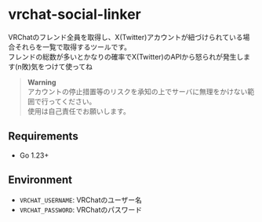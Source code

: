 # vrchat-social-linker

VRChatのフレンド全員を取得し、X(Twitter)アカウントが紐づけられている場合それらを一覧で取得するツールです。  
フレンドの総数が多いとかなりの確率でX(Twitter)のAPIから怒られが発生します(n敗)気をつけて使ってね  

> **Warning**  
> アカウントの停止措置等のリスクを承知の上でサーバに無理をかけない範囲で行ってください。  
> 使用は自己責任でお願いします。  

## Requirements

- Go 1.23+

## Environment

- `VRCHAT_USERNAME`: VRChatのユーザー名
- `VRCHAT_PASSWORD`: VRChatのパスワード
